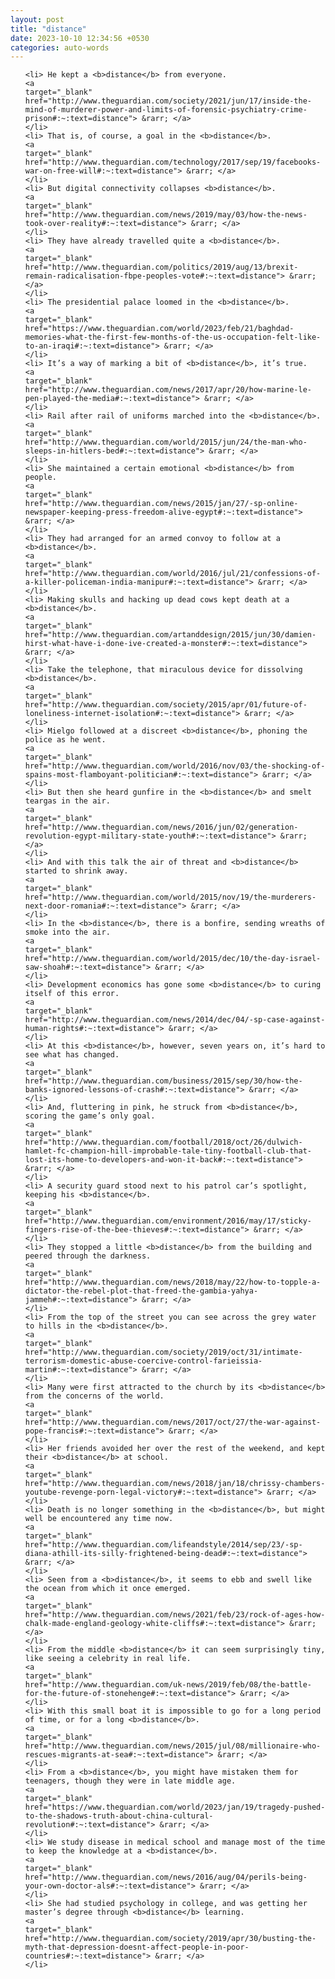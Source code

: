 ```yaml
---
layout: post
title: "distance"
date: 2023-10-10 12:34:56 +0530
categories: auto-words
---
```

<ol>

    <li> He kept a <b>distance</b> from everyone.
    <a 
    target="_blank" 
    href="http://www.theguardian.com/society/2021/jun/17/inside-the-mind-of-murderer-power-and-limits-of-forensic-psychiatry-crime-prison#:~:text=distance"> &rarr; </a>
    </li>
    <li> That is, of course, a goal in the <b>distance</b>.
    <a 
    target="_blank" 
    href="http://www.theguardian.com/technology/2017/sep/19/facebooks-war-on-free-will#:~:text=distance"> &rarr; </a>
    </li>
    <li> But digital connectivity collapses <b>distance</b>.
    <a 
    target="_blank" 
    href="http://www.theguardian.com/news/2019/may/03/how-the-news-took-over-reality#:~:text=distance"> &rarr; </a>
    </li>
    <li> They have already travelled quite a <b>distance</b>.
    <a 
    target="_blank" 
    href="http://www.theguardian.com/politics/2019/aug/13/brexit-remain-radicalisation-fbpe-peoples-vote#:~:text=distance"> &rarr; </a>
    </li>
    <li> The presidential palace loomed in the <b>distance</b>.
    <a 
    target="_blank" 
    href="https://www.theguardian.com/world/2023/feb/21/baghdad-memories-what-the-first-few-months-of-the-us-occupation-felt-like-to-an-iraqi#:~:text=distance"> &rarr; </a>
    </li>
    <li> It’s a way of marking a bit of <b>distance</b>, it’s true.
    <a 
    target="_blank" 
    href="http://www.theguardian.com/news/2017/apr/20/how-marine-le-pen-played-the-media#:~:text=distance"> &rarr; </a>
    </li>
    <li> Rail after rail of uniforms marched into the <b>distance</b>.
    <a 
    target="_blank" 
    href="http://www.theguardian.com/world/2015/jun/24/the-man-who-sleeps-in-hitlers-bed#:~:text=distance"> &rarr; </a>
    </li>
    <li> She maintained a certain emotional <b>distance</b> from people.
    <a 
    target="_blank" 
    href="http://www.theguardian.com/news/2015/jan/27/-sp-online-newspaper-keeping-press-freedom-alive-egypt#:~:text=distance"> &rarr; </a>
    </li>
    <li> They had arranged for an armed convoy to follow at a <b>distance</b>.
    <a 
    target="_blank" 
    href="http://www.theguardian.com/world/2016/jul/21/confessions-of-a-killer-policeman-india-manipur#:~:text=distance"> &rarr; </a>
    </li>
    <li> Making skulls and hacking up dead cows kept death at a <b>distance</b>.
    <a 
    target="_blank" 
    href="http://www.theguardian.com/artanddesign/2015/jun/30/damien-hirst-what-have-i-done-ive-created-a-monster#:~:text=distance"> &rarr; </a>
    </li>
    <li> Take the telephone, that miraculous device for dissolving <b>distance</b>.
    <a 
    target="_blank" 
    href="http://www.theguardian.com/society/2015/apr/01/future-of-loneliness-internet-isolation#:~:text=distance"> &rarr; </a>
    </li>
    <li> Mielgo followed at a discreet <b>distance</b>, phoning the police as he went.
    <a 
    target="_blank" 
    href="http://www.theguardian.com/world/2016/nov/03/the-shocking-of-spains-most-flamboyant-politician#:~:text=distance"> &rarr; </a>
    </li>
    <li> But then she heard gunfire in the <b>distance</b> and smelt teargas in the air.
    <a 
    target="_blank" 
    href="http://www.theguardian.com/news/2016/jun/02/generation-revolution-egypt-military-state-youth#:~:text=distance"> &rarr; </a>
    </li>
    <li> And with this talk the air of threat and <b>distance</b> started to shrink away.
    <a 
    target="_blank" 
    href="http://www.theguardian.com/world/2015/nov/19/the-murderers-next-door-romania#:~:text=distance"> &rarr; </a>
    </li>
    <li> In the <b>distance</b>, there is a bonfire, sending wreaths of smoke into the air.
    <a 
    target="_blank" 
    href="http://www.theguardian.com/world/2015/dec/10/the-day-israel-saw-shoah#:~:text=distance"> &rarr; </a>
    </li>
    <li> Development economics has gone some <b>distance</b> to curing itself of this error.
    <a 
    target="_blank" 
    href="http://www.theguardian.com/news/2014/dec/04/-sp-case-against-human-rights#:~:text=distance"> &rarr; </a>
    </li>
    <li> At this <b>distance</b>, however, seven years on, it’s hard to see what has changed.
    <a 
    target="_blank" 
    href="http://www.theguardian.com/business/2015/sep/30/how-the-banks-ignored-lessons-of-crash#:~:text=distance"> &rarr; </a>
    </li>
    <li> And, fluttering in pink, he struck from <b>distance</b>, scoring the game’s only goal.
    <a 
    target="_blank" 
    href="http://www.theguardian.com/football/2018/oct/26/dulwich-hamlet-fc-champion-hill-improbable-tale-tiny-football-club-that-lost-its-home-to-developers-and-won-it-back#:~:text=distance"> &rarr; </a>
    </li>
    <li> A security guard stood next to his patrol car’s spotlight, keeping his <b>distance</b>.
    <a 
    target="_blank" 
    href="http://www.theguardian.com/environment/2016/may/17/sticky-fingers-rise-of-the-bee-thieves#:~:text=distance"> &rarr; </a>
    </li>
    <li> They stopped a little <b>distance</b> from the building and peered through the darkness.
    <a 
    target="_blank" 
    href="http://www.theguardian.com/news/2018/may/22/how-to-topple-a-dictator-the-rebel-plot-that-freed-the-gambia-yahya-jammeh#:~:text=distance"> &rarr; </a>
    </li>
    <li> From the top of the street you can see across the grey water to hills in the <b>distance</b>.
    <a 
    target="_blank" 
    href="http://www.theguardian.com/society/2019/oct/31/intimate-terrorism-domestic-abuse-coercive-control-farieissia-martin#:~:text=distance"> &rarr; </a>
    </li>
    <li> Many were first attracted to the church by its <b>distance</b> from the concerns of the world.
    <a 
    target="_blank" 
    href="http://www.theguardian.com/news/2017/oct/27/the-war-against-pope-francis#:~:text=distance"> &rarr; </a>
    </li>
    <li> Her friends avoided her over the rest of the weekend, and kept their <b>distance</b> at school.
    <a 
    target="_blank" 
    href="http://www.theguardian.com/news/2018/jan/18/chrissy-chambers-youtube-revenge-porn-legal-victory#:~:text=distance"> &rarr; </a>
    </li>
    <li> Death is no longer something in the <b>distance</b>, but might well be encountered any time now.
    <a 
    target="_blank" 
    href="http://www.theguardian.com/lifeandstyle/2014/sep/23/-sp-diana-athill-its-silly-frightened-being-dead#:~:text=distance"> &rarr; </a>
    </li>
    <li> Seen from a <b>distance</b>, it seems to ebb and swell like the ocean from which it once emerged.
    <a 
    target="_blank" 
    href="http://www.theguardian.com/news/2021/feb/23/rock-of-ages-how-chalk-made-england-geology-white-cliffs#:~:text=distance"> &rarr; </a>
    </li>
    <li> From the middle <b>distance</b> it can seem surprisingly tiny, like seeing a celebrity in real life.
    <a 
    target="_blank" 
    href="http://www.theguardian.com/uk-news/2019/feb/08/the-battle-for-the-future-of-stonehenge#:~:text=distance"> &rarr; </a>
    </li>
    <li> With this small boat it is impossible to go for a long period of time, or for a long <b>distance</b>.
    <a 
    target="_blank" 
    href="http://www.theguardian.com/news/2015/jul/08/millionaire-who-rescues-migrants-at-sea#:~:text=distance"> &rarr; </a>
    </li>
    <li> From a <b>distance</b>, you might have mistaken them for teenagers, though they were in late middle age.
    <a 
    target="_blank" 
    href="https://www.theguardian.com/world/2023/jan/19/tragedy-pushed-to-the-shadows-truth-about-china-cultural-revolution#:~:text=distance"> &rarr; </a>
    </li>
    <li> We study disease in medical school and manage most of the time to keep the knowledge at a <b>distance</b>.
    <a 
    target="_blank" 
    href="http://www.theguardian.com/news/2016/aug/04/perils-being-your-own-doctor-als#:~:text=distance"> &rarr; </a>
    </li>
    <li> She had studied psychology in college, and was getting her master’s degree through <b>distance</b> learning.
    <a 
    target="_blank" 
    href="http://www.theguardian.com/society/2019/apr/30/busting-the-myth-that-depression-doesnt-affect-people-in-poor-countries#:~:text=distance"> &rarr; </a>
    </li>
